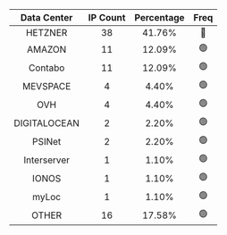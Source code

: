 | Data Center | IP Count | Percentage | Freq |
|:------------:|:--------:|:-----------:|:-----:|
| HETZNER | 38 | 41.76% | 🔴 |
| AMAZON | 11 | 12.09% | 🟢 |
| Contabo | 11 | 12.09% | 🟢 |
| MEVSPACE | 4 | 4.40% | 🟢 |
| OVH | 4 | 4.40% | 🟢 |
| DIGITALOCEAN | 2 | 2.20% | 🟢 |
| PSINet | 2 | 2.20% | 🟢 |
| Interserver | 1 | 1.10% | 🟢 |
| IONOS | 1 | 1.10% | 🟢 |
| myLoc | 1 | 1.10% | 🟢 |
| OTHER | 16 | 17.58% | 🟢 |